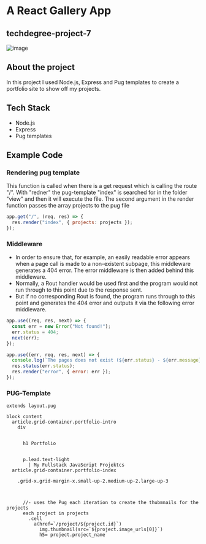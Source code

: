 # A React Gallery App
## techdegree-project-7

![image](https://user-images.githubusercontent.com/63255333/116054415-ed752e00-a67b-11eb-9946-455755fc4d1b.png)

## About the project
In this project I used Node.js, Express and Pug templates to create a portfolio site to show off my projects.

## Tech Stack
* Node.js
* Express
* Pug templates

## Example Code

### Rendering pug template 
This function is called when there is a get request which is calling the route "/".
With "redner" the pug-template "index" is searched for in the folder "view" and then it will execute the file.
The second argument in the render function passes the array projects to the pug file
```javascript
app.get("/", (req, res) => {
  res.render("index", { projects: projects });
});
```

### Middleware
 * In order to ensure that, for example, an easily readable error appears 
   when a page call is made to a non-existent subpage, this middleware  generates a 404 error.
   The error middleware is then added behind this middleware. 
 * Normally, a Rout handler would be used first and the program would not run through to this point 
   due to the response sent.  
 * But if no corresponding Rout is found, the program runs through to this point and generates the 404 error 
   and outputs it via the following error middleware.
   
```javascript
app.use((req, res, next) => {
  const err = new Error("Not found!");
  err.status = 404;
  next(err);
});

app.use((err, req, res, next) => {
  console.log(`The pages does not exist (${err.status} - ${err.message}) `);
  res.status(err.status);
  res.render("error", { error: err });
});
```

### PUG-Template 
```pug
extends layout.pug

block content 
  article.grid-container.portfolio-intro
    div

   
      h1 Portfolio

      
      p.lead.text-light
        | My Fullstack JavaScript Projektcs
  article.grid-container.portfolio-index
    
    .grid-x.grid-margin-x.small-up-2.medium-up-2.large-up-3



      //- uses the Pug each iteration to create the thubmnails for the projects
      each project in projects
        .cell
          a(href=`/project/${project.id}`)
            img.thumbnail(src=`${project.image_urls[0]}`)
            h5= project.project_name

```
